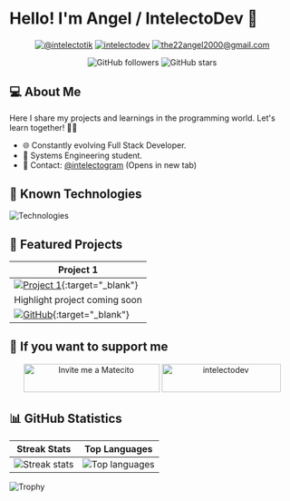 <!-- Header -->
# Hello! I'm Angel / IntelectoDev 🚀

<!-- Social Media -->
<p align="center">
  <a href="https://www.tiktok.com/@intelectotik" target="_blank"><img align="center" src="https://img.shields.io/badge/TikTok-000000?style=for-the-badge&logo=tiktok&logoColor=white" alt="@intelectotik" /></a>
  <a href="https://linkedin.com/in/intelectodev" target="_blank"><img align="center" src="https://img.shields.io/badge/LinkedIn-0077B5?style=for-the-badge&logo=linkedin&logoColor=white" alt="intelectodev"/></a>
  <a href="mailto:the22angel2000@gmail.com" target="_blank"><img align="center" src="https://img.shields.io/badge/Gmail-D14836?style=for-the-badge&logo=gmail&logoColor=white" alt="the22angel2000@gmail.com"  /></a>
</p>

<!-- Badges -->
<p align="center">
  <img alt="GitHub followers" src="https://img.shields.io/github/followers/tuusuario?style=social">
  <img alt="GitHub stars" src="https://img.shields.io/github/stars/tuusuario?style=social">
</p>

<!-- About Me -->
## 💻 About Me
Here I share my projects and learnings in the programming world. Let's learn together! 👨‍🎓
- 🌐 Constantly evolving Full Stack Developer.
- 📘 Systems Engineering student.
- 📧 Contact: <a href="https://www.instagram.com/intelectogram/" target="_blank">@intelectogram</a> (Opens in new tab)

<!-- Known Technologies -->
## 🔧 Known Technologies
![Technologies](https://skillicons.dev/icons?i=androidstudio,c,cs,cpp,java,php,dart,flutter,py,dotnet,css,html,js,nodejs,mysql,sqlite,firebase,gtk,git,github,docker,materialui,postman,eclipse,vscode,bash,linux,ai,ps&perline=12)

<!-- Featured Projects -->
## 🌟 Featured Projects
| Project 1 |
| --- |
| [![Project 1](https://pbs.twimg.com/media/DggV0nYW4AEXRmn.jpg)](https://github.com/IntelectoDev/){:target="_blank"} |
| Highlight project coming soon |
| [![GitHub](https://img.shields.io/badge/GitHub-100000?style=for-the-badge&logo=github&logoColor=white)](https://github.com/IntelectoDev/){:target="_blank"} |

<!-- Support -->
## 🚀 If you want to support me
<p align="center">
  <a href='https://matecito.co/IntelectoDev' rel='noopener' target='_blank'><img src='https://www.matecito.co/public/button_11.png' alt='Invite me a Matecito' height="50" width="240" /></a>
  <a href="https://ko-fi.com/intelectodev" target="_blank"> <img src="https://img.shields.io/badge/Buy%20Me%20a%20Coffee-ffdd00?style=for-the-badge&logo=buy-me-a-coffee&logoColor=black" height="50" width="210" alt="intelectodev" /></a>
</p>

<!-- GitHub Statistics -->
## 📊 GitHub Statistics
| Streak Stats | Top Languages |
| --- | --- |
| ![Streak stats](https://github-readme-streak-stats.herokuapp.com/?user=IntelectoDev&theme=dark&hide_border=false) | ![Top languages](https://github-readme-stats.anuraghazra1.vercel.app/api/top-langs/?username=IntelectoDev&theme=dark&hide_border=false&no-bg=true&no-frame=true&langs_count=10) |

![Trophy](https://github-profile-trophy.vercel.app/?username=IntelectoDev&theme=radical&row=1&column=7&margin-h=15&margin-w=5&no-bg=true)
